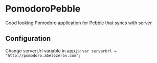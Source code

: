 PomodoroPebble
==============

Good looking Pomodoro application for Pebble that syncs with server

Configuration
-------------
Change serverUrl variable in app.js:
`var serverUrl = "http://pomodoro.abelozerov.com";`
